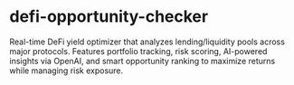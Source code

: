 # defi-opportunity-checker
Real-time DeFi yield optimizer that analyzes lending/liquidity pools across major protocols. Features portfolio tracking, risk scoring, AI-powered insights via OpenAI, and smart opportunity ranking to maximize returns while managing risk exposure.
